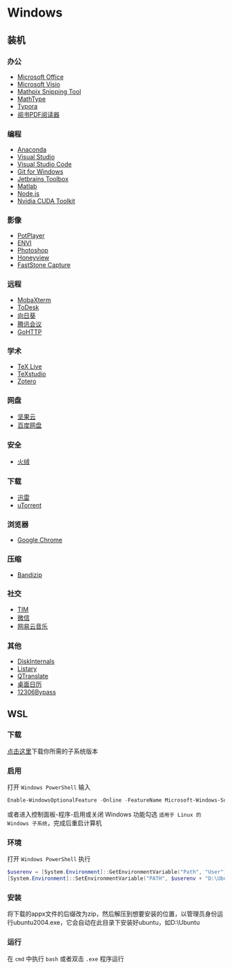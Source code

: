 # Windows

## 装机

### 办公

- [Microsoft Office](https://www.microsoft.com/zh-cn/microsoft-365/)
- [Microsoft Visio](https://www.microsoft.com/zh-cn/microsoft-365/visio/flowchart-software)
- [Mathpix Snipping Tool](https://mathpix.com/)
- [MathType](https://www.mathtype.cn/)
- [Typora](https://www.typora.io/)
- [阅书PDF阅读器](http://yueshupdf.cqttech.com/)

### 编程

- [Anaconda](https://www.anaconda.com/products/individual)
- [Visual Studio](https://visualstudio.microsoft.com/zh-hans/vs/)
- [Visual Studio Code](https://code.visualstudio.com/)
- [Git for Windows](https://gitforwindows.org/)
- [Jetbrains Toolbox](https://www.jetbrains.com/zh-cn/toolbox-app/)
- [Matlab](https://www.mathworks.com/products/matlab.html)
- [Node.js](https://nodejs.org/en/)
- [Nvidia CUDA Toolkit](https://developer.nvidia.com/zh-cn/cuda-downloads)

### 影像

- [PotPlayer](https://potplayer.org/)
- [ENVI](http://envi.geoscene.cn/)
- [Photoshop](https://www.adobe.com/cn/products/photoshop.html)
- [Honeyview](https://www.bandisoft.com/)
- [FastStone Capture](https://www.faststone.org/FSCaptureDetail.htm)

### 远程

- [MobaXterm](https://mobaxterm.mobatek.net/)
- [ToDesk](https://www.todesk.com/download.html)
- [向日葵](https://sunlogin.oray.com/download/)
- [腾讯会议](https://cloud.tencent.com/act/event/tencentmeeting_free)
- [GoHTTP](http://gotohttp.com/goto/download.12x)

### 学术

- [TeX Live](http://tug.org/texlive/)
- [TeXstudio](http://texstudio.sourceforge.net/)
- [Zotero](https://www.zotero.org/)

### 网盘

- [坚果云](https://www.jianguoyun.com/s/downloads)
- [百度网盘](https://pan.baidu.com/download)

### 安全

- [火绒](https://www.huorong.cn/)

### 下载

- [迅雷](https://x.xunlei.com/)
- [uTorrent](https://www.utorrent.com/intl/zh/)

### 浏览器

- [Google Chrome](https://www.google.cn/intl/zh-CN/chrome/)

### 压缩

- [Bandizip](http://www.bandisoft.com/)

### 社交

- [TIM](https://office.qq.com/download.html)
- [微信](https://weixin.qq.com/)
- [网易云音乐](https://music.163.com/#/download)

### 其他

- [DiskInternals](https://www.diskinternals.com/linux-reader/screenshots/)
- [Listary](https://www.listary.com/)
- [QTranslate](https://quest-app.appspot.com/download)
- [桌面日历](http://chs.desktopcal.com/chs/)
- [12306Bypass](https://www.bypass.cn/)

## WSL

### 下载

[点击这里](https://docs.microsoft.com/en-us/windows/wsl/install-manual#downloading-distros)下载你所需的子系统版本

### 启用

打开 `Windows PowerShell` 输入

```powershell
Enable-WindowsOptionalFeature -Online -FeatureName Microsoft-Windows-Subsystem-Linux
```

或者进入控制面板-程序-启用或关闭 Windows 功能勾选 `适用于 Linux 的 Windows 子系统`，完成后重启计算机

### 环境

打开 `Windows PowerShell` 执行

```powershell
$userenv = [System.Environment]::GetEnvironmentVariable("Path", "User")
[System.Environment]::SetEnvironmentVariable("PATH", $userenv + "D:\Ubuntu", "User")
```

### 安装

将下载的appx文件的后缀改为zip，然后解压到想要安装的位置，以管理员身份运行ubuntu2004.exe，它会自动在此目录下安装好ubuntu，如D:\Ubuntu

### 运行

在 `cmd` 中执行 `bash` 或者双击 `.exe` 程序运行